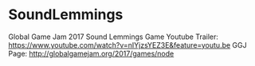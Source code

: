 # SoundLemmings
Global Game Jam 2017 Sound Lemmings Game
Youtube Trailer: https://www.youtube.com/watch?v=nIYjzsYEZ3E&feature=youtu.be
GGJ Page: http://globalgamejam.org/2017/games/node
